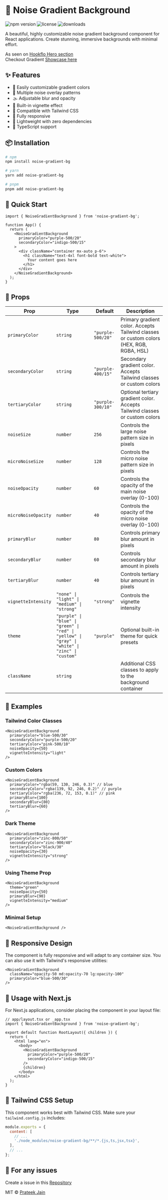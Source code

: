 # 🌌 Noise Gradient Background

![npm version](https://img.shields.io/npm/v/noise-gradient-bg)
![license](https://img.shields.io/npm/l/noise-gradient-bg)
![downloads](https://img.shields.io/npm/dm/noise-gradient-bg)

A beautiful, highly customizable noise gradient background component for React applications. Create stunning, immersive backgrounds with minimal effort.

As seen on [Hookflo Hero section](https://www.hookflo.com)
<br/>
Checkout Gradient [Showcase here](https://www.hookflo.com/gradient-showcase)


## ✨ Features

- 🎨 Easily customizable gradient colors
- 🔄 Multiple noise overlay patterns
- 🌫️ Adjustable blur and opacity
- 🔆 Built-in vignette effect
- 🧩 Compatible with Tailwind CSS
- 📱 Fully responsive
- 🚀 Lightweight with zero dependencies
- 🔧 TypeScript support

## 📦 Installation

```bash
# npm
npm install noise-gradient-bg

# yarn
yarn add noise-gradient-bg

# pnpm
pnpm add noise-gradient-bg
```

## 🚀 Quick Start

```tsx
import { NoiseGradientBackground } from 'noise-gradient-bg';

function App() {
  return (
    <NoiseGradientBackground 
      primaryColor="purple-500/20"
      secondaryColor="indigo-500/15"
    >
      <div className="container mx-auto p-6">
        <h1 className="text-4xl font-bold text-white">
          Your content goes here
        </h1>
      </div>
    </NoiseGradientBackground>
  );
}
```

## 📝 Props

| Prop | Type | Default | Description |
|------|------|---------|-------------|
| `primaryColor` | `string` | `"purple-500/20"` | Primary gradient color. Accepts Tailwind classes or custom colors (HEX, RGB, RGBA, HSL) |
| `secondaryColor` | `string` | `"purple-400/15"` | Secondary gradient color. Accepts Tailwind classes or custom colors |
| `tertiaryColor` | `string` | `"purple-300/10"` | Optional tertiary gradient color. Accepts Tailwind classes or custom colors |
| `noiseSize` | `number` | `256` | Controls the large noise pattern size in pixels |
| `microNoiseSize` | `number` | `128` | Controls the micro noise pattern size in pixels |
| `noiseOpacity` | `number` | `60` | Controls the opacity of the main noise overlay (0-100) |
| `microNoiseOpacity` | `number` | `40` | Controls the opacity of the micro noise overlay (0-100) |
| `primaryBlur` | `number` | `80` | Controls primary blur amount in pixels |
| `secondaryBlur` | `number` | `60` | Controls secondary blur amount in pixels |
| `tertiaryBlur` | `number` | `40` | Controls tertiary blur amount in pixels |
| `vignetteIntensity` | `"none" \| "light" \| "medium" \| "strong"` | `"strong"` | Controls the vignette intensity |
| `theme` | `"purple" \| "blue" \| "green" \| "red" \| "yellow" \| "gray" \| "white" \| "zinc" \| "custom"` | `"purple"` | Optional built-in theme for quick presets |
| `className` | `string` |  | Additional CSS classes to apply to the background container |

## 🎨 Examples

### Tailwind Color Classes

```tsx
<NoiseGradientBackground 
  primaryColor="blue-500/30"
  secondaryColor="purple-500/20"
  tertiaryColor="pink-500/10"
  noiseOpacity={50}
  vignetteIntensity="light"
/>
```

### Custom Colors

```tsx
<NoiseGradientBackground 
  primaryColor="rgba(59, 130, 246, 0.3)" // blue
  secondaryColor="rgba(139, 92, 246, 0.2)" // purple
  tertiaryColor="rgba(236, 72, 153, 0.1)" // pink
  primaryBlur={100}
  secondaryBlur={80}
  tertiaryBlur={60}
/>
```

### Dark Theme

```tsx
<NoiseGradientBackground 
  primaryColor="zinc-800/50"
  secondaryColor="zinc-900/40"
  tertiaryColor="black/30"
  noiseOpacity={30}
  vignetteIntensity="strong"
/>
```

### Using Theme Prop

```tsx
<NoiseGradientBackground
  theme="green"
  noiseOpacity={50}
  primaryBlur={90}
  vignetteIntensity="medium"
/>
```

### Minimal Setup

```tsx
<NoiseGradientBackground />
```

## 📱 Responsive Design

The component is fully responsive and will adapt to any container size. You can also use it with Tailwind's responsive utilities:

```tsx
<NoiseGradientBackground 
  className="opacity-50 md:opacity-70 lg:opacity-100"
  primaryColor="blue-500/30"
/>
```

## 🧩 Usage with Next.js

For Next.js applications, consider placing the component in your layout file:

```tsx
// app/layout.tsx or _app.tsx
import { NoiseGradientBackground } from 'noise-gradient-bg';

export default function RootLayout({ children }) {
  return (
    <html lang="en">
      <body>
        <NoiseGradientBackground
          primaryColor="purple-500/20"
          secondaryColor="indigo-500/15"
        />
        {children}
      </body>
    </html>
  );
}
```

## 🔧 Tailwind CSS Setup

This component works best with Tailwind CSS. Make sure your `tailwind.config.js` includes:

```js
module.exports = {
  content: [
    // ...
    './node_modules/noise-gradient-bg/**/*.{js,ts,jsx,tsx}',
  ],
  // ...
};
```

## 📄 For any issues

Create a issue in this [Repository](https://github.com/Prateek32177/noise-gradient-bg)

MIT © [Prateek Jain](https://github.com/Prateek32177/noise-gradient-bg/blob/main/LICENSE)
